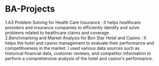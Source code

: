 # BA-Projects
1.A3 Problem Solving for Health Care Insurance : It helps healthcare providers and insurance companies to efficiently identify and solve problems related to healthcare claims and coverage.                                                                                                                                                     
2.Benchmarking and Market Analysis for Bon Star Hotel and Casino : It helps the hotel and casino management to evaluate their performance and competitiveness in the market. I used various data sources such as historical financial data, customer reviews, and competitor information to perform a comprehensive analysis of the hotel and casino's performance.                                                                                                                                                    
